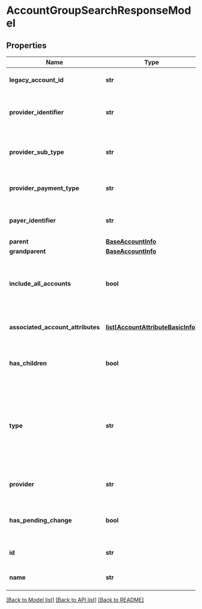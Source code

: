 # AccountGroupSearchResponseModel

## Properties
Name | Type | Description | Notes
------------ | ------------- | ------------- | -------------
**legacy_account_id** | **str** | The legacy account&#x27;s ID. | [optional] 
**provider_identifier** | **str** | The account&#x27;s cloud provider identifier. | [optional] 
**provider_sub_type** | **str** | The account&#x27;s cloud provider sub-type. | [optional] 
**provider_payment_type** | **str** | The account&#x27;s payment model. | [optional] 
**payer_identifier** | **str** | The account&#x27;s payer identifier. | [optional] 
**parent** | [**BaseAccountInfo**](BaseAccountInfo.md) |  | [optional] 
**grandparent** | [**BaseAccountInfo**](BaseAccountInfo.md) |  | [optional] 
**include_all_accounts** | **bool** | True if all accounts are included. Only applicable to MAVs. | [optional] 
**associated_account_attributes** | [**list[AccountAttributeBasicInfo]**](AccountAttributeBasicInfo.md) | List of associated account attributes. | [optional] 
**has_children** | **bool** | Determines if the account group has children. | [optional] 
**type** | **str** | The account group&#x27;s type. Valid types are General, Group, and MAV. This property supports: sorting. | [optional] 
**provider** | **str** | The account&#x27;s cloud provider. | [optional] 
**has_pending_change** | **bool** | True if the account has a pending change. | [optional] 
**id** | **str** | The account&#x27;s ID. | [optional] 
**name** | **str** | The account&#x27;s name. | [optional] 

[[Back to Model list]](../README.md#documentation-for-models) [[Back to API list]](../README.md#documentation-for-api-endpoints) [[Back to README]](../README.md)


